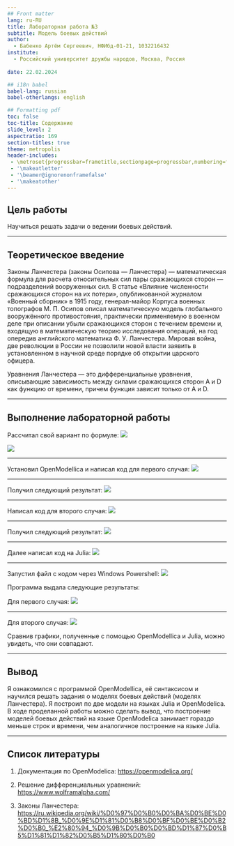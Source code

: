 ```yaml
---
## Front matter
lang: ru-RU
title: Лабораторная работа №3
subtitle: Модель боевых действий
author:
  - Бабенко Артём Сергеевич, НФИбд-01-21, 1032216432
institute:
  - Российский университет дружбы народов, Москва, Россия
  
date: 22.02.2024

## i18n babel
babel-lang: russian
babel-otherlangs: english

## Formatting pdf
toc: false
toc-title: Содержание
slide_level: 2
aspectratio: 169
section-titles: true
theme: metropolis
header-includes:
 - \metroset{progressbar=frametitle,sectionpage=progressbar,numbering=fraction}
 - '\makeatletter'
 - '\beamer@ignorenonframefalse'
 - '\makeatother'
---
```


## Цель работы

Научиться решать задачи о ведении боевых действий.

---


## Теоретическое введение

Законы Ланчестера (законы Осипова — Ланчестера) — математическая формула для расчета относительных сил пары сражающихся сторон — подразделений вооруженных сил. В статье «Влияние численности сражающихся сторон на их потери», опубликованной журналом «Военный сборник» в 1915 году, генерал-майор Корпуса военных топографов М. П. Осипов описал математическую модель глобального вооружённого противостояния, практически применяемую в военном деле при описании убыли сражающихся сторон с течением времени и, входящую в математическую теорию исследования операций, на год опередив английского математика Ф. У. Ланчестера. Мировая война, две революции в России не позволили новой власти заявить в установленном в научной среде порядке об открытии царского офицера.

Уравнения Ланчестера — это дифференциальные уравнения, описывающие зависимость между силами сражающихся сторон A и D как функцию от времени, причем функция зависит только от A и D.

---

## Выполнение лабораторной работы

Рассчитал свой вариант по формуле: ![](image/0.png)

![](image/1.png)

---

Установил OpenModellica и написал код для первого случая: ![](image/2.png)

---

Получил следующий результат: ![](image/3.png)

---

Написал код для второго случая: ![](image/4.png)

---

Получил следующий результат: ![](image/5.png)

---

Далее написал код на Julia: ![](image/6.png)

---

Запустил файл с кодом через Windows Powershell: ![](image/7.png)

Программа выдала следующие результаты:

Для первого случая: ![](image/8.png)

---

Для второго случая: ![](image/9.png)

Сравнив графики, полученные с помощью OpenModellica и Julia, можно увидеть, что они совпадают.

---

## Вывод

Я ознакомился с программой OpenModellica, её синтаксисом и научился решать задания о моделях боевых действий (моделях Ланчестера). Я построил по две модели на языках Julia и OpenModelica. В ходе проделанной работы можно сделать вывод, что построение моделей боевых действий на языке OpenModelica занимает гораздо меньше строк и времени, чем аналогичное построение на языке Julia.

---

## Список литературы

1) Документация по OpenModelica: https://openmodelica.org/

2) Решение дифференциальных уравнений: https://www.wolframalpha.com/

3) Законы Ланчестера: https://ru.wikipedia.org/wiki/%D0%97%D0%B0%D0%BA%D0%BE%D0%BD%D1%8B_%D0%9E%D1%81%D0%B8%D0%BF%D0%BE%D0%B2%D0%B0_%E2%80%94_%D0%9B%D0%B0%D0%BD%D1%87%D0%B5%D1%81%D1%82%D0%B5%D1%80%D0%B0



